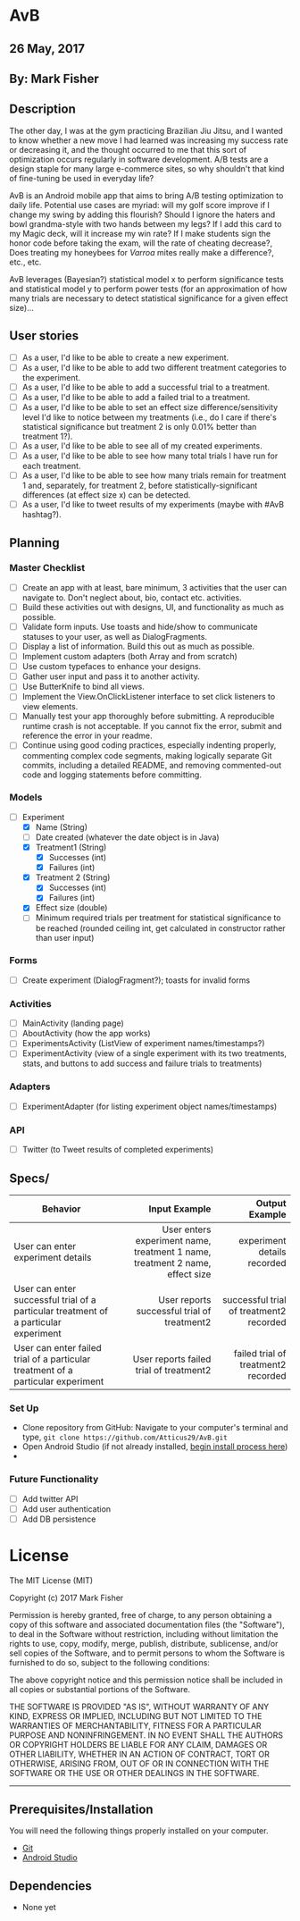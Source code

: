 # AvB

## 26 May, 2017

## By: Mark Fisher

## Description
The other day, I was at the gym practicing Brazilian Jiu Jitsu, and I wanted to know whether a new move I had learned was increasing my success rate or decreasing it, and the thought occurred to me that this sort of optimization occurs regularly in software development. A/B tests are a design staple for many large e-commerce sites, so why shouldn't that kind of fine-tuning be used in everyday life?

AvB is an Android mobile app that aims to bring A/B testing optimization to daily life. Potential use cases are myriad: will my golf score improve if I change my swing by adding this flourish? Should I ignore the haters and bowl grandma-style with two hands between my legs? If I add this card to my Magic deck, will it increase my win rate? If I make students sign the honor code before taking the exam, will the rate of cheating decrease?, Does treating my honeybees for _Varroa_ mites really make a difference?, etc., etc.

AvB leverages (Bayesian?) statistical model x to perform significance tests and statistical model y to perform power tests (for an approximation of how many trials are necessary to detect statistical significance for a given effect size)...

## User stories
- [ ] As a user, I'd like to be able to create a new experiment.
- [ ] As a user, I'd like to be able to add two different treatment categories to the experiment.
- [ ] As a user, I'd like to be able to add a successful trial to a treatment.
- [ ] As a user, I'd like to be able to add a failed trial to a treatment.
- [ ] As a user, I'd like to be able to set an effect size difference/sensitivity level I'd like to notice between my treatments (i.e., do I care if there's statistical significance but treatment 2 is only 0.01% better than treatment 1?).
- [ ] As a user, I'd like to be able to see all of my created experiments.
- [ ] As a user, I'd like to be able to see how many total trials I have run for each treatment.
- [ ] As a user, I'd like to be able to see how many trials remain for treatment 1 and, separately, for treatment 2, before statistically-significant differences (at effect size x) can be detected.
- [ ] As a user, I'd like to tweet results of my experiments (maybe with #AvB hashtag?).

## Planning

### Master Checklist
- [ ] Create an app with at least, bare minimum, 3 activities that the user can navigate to. Don't neglect about, bio, contact etc. activities.
- [ ] Build these activities out with designs, UI, and functionality as much as possible.
- [ ] Validate form inputs. Use toasts and hide/show to communicate statuses to your user, as well as DialogFragments.
- [ ] Display a list of information. Build this out as much as possible.
- [ ] Implement custom adapters (both Array and from scratch)
- [ ] Use custom typefaces to enhance your designs.
- [ ] Gather user input and pass it to another activity.
- [ ] Use ButterKnife to bind all views.
- [ ] Implement the View.OnClickListener interface to set click listeners to view elements.
- [ ] Manually test your app thoroughly before submitting. A reproducible runtime crash is not acceptable. If you cannot fix the error, submit and reference the error in your readme.
- [ ] Continue using good coding practices, especially indenting properly, commenting complex code segments, making logically separate Git commits, including a detailed README, and removing commented-out code and logging statements before committing.

### Models
- [ ] Experiment
  - [x] Name (String)
  - [ ] Date created (whatever the date object is in Java)
  - [x] Treatment1 (String)
    - [x] Successes (int)
    - [x] Failures (int)
  - [x] Treatment 2 (String)
    - [x] Successes (int)
    - [x] Failures (int)
  - [x] Effect size (double)
  - [ ] Minimum required trials per treatment for statistical significance to be reached (rounded ceiling int, get calculated in constructor rather than user input)

### Forms
- [ ] Create experiment (DialogFragment?); toasts for invalid forms

### Activities
- [ ] MainActivity (landing page)
- [ ] AboutActivity (how the app works)
- [ ] ExperimentsActivity (ListView of experiment names/timestamps?)
- [ ] ExperimentActivity (view of a single experiment with its two treatments, stats, and buttons to add success and failure trials to treatments)

### Adapters
- [ ] ExperimentAdapter (for listing experiment object names/timestamps)

### API
- [ ] Twitter (to Tweet results of completed experiments)

## Specs/
| Behavior                   | Input Example     | Output Example    |
| -------------------------- | -----------------:| -----------------:|
|User can enter experiment details|User enters experiment name, treatment 1 name, treatment 2 name, effect size|experiment details recorded|
|User can enter successful trial of a particular treatment of a particular experiment|User reports successful trial of treatment2|successful trial of treatment2 recorded|
|User can enter failed trial of a particular treatment of a particular experiment|User reports failed trial of treatment2|failed trial of treatment2 recorded|


### Set Up

* Clone repository from GitHub: Navigate to your computer's terminal and type, `git clone https://github.com/Atticus29/AvB.git`
* Open Android Studio (if not already installed, [begin install process here](https://developer.android.com/studio/index.html))
*

### Future Functionality
- [ ] Add twitter API
- [ ] Add user authentication
- [ ] Add DB persistence

# License

The MIT License (MIT)

Copyright (c) 2017 Mark Fisher

Permission is hereby granted, free of charge, to any person obtaining a copy
of this software and associated documentation files (the "Software"), to deal
in the Software without restriction, including without limitation the rights
to use, copy, modify, merge, publish, distribute, sublicense, and/or sell
copies of the Software, and to permit persons to whom the Software is
furnished to do so, subject to the following conditions:

The above copyright notice and this permission notice shall be included in
all copies or substantial portions of the Software.

THE SOFTWARE IS PROVIDED "AS IS", WITHOUT WARRANTY OF ANY KIND, EXPRESS OR
IMPLIED, INCLUDING BUT NOT LIMITED TO THE WARRANTIES OF MERCHANTABILITY,
FITNESS FOR A PARTICULAR PURPOSE AND NONINFRINGEMENT.  IN NO EVENT SHALL THE
AUTHORS OR COPYRIGHT HOLDERS BE LIABLE FOR ANY CLAIM, DAMAGES OR OTHER
LIABILITY, WHETHER IN AN ACTION OF CONTRACT, TORT OR OTHERWISE, ARISING FROM,
OUT OF OR IN CONNECTION WITH THE SOFTWARE OR THE USE OR OTHER DEALINGS IN
THE SOFTWARE.

---

## Prerequisites/Installation

You will need the following things properly installed on your computer.

* [Git](https://git-scm.com/)
* [Android Studio](https://developer.android.com/studio/index.html)

## Dependencies
* None yet

